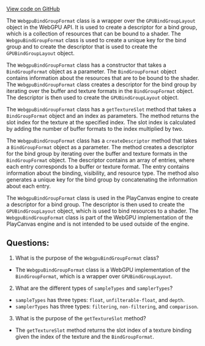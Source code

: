 [View code on GitHub](https://github.com/playcanvas/engine/src/platform/graphics/webgpu/webgpu-bind-group-format.js)

The `WebgpuBindGroupFormat` class is a wrapper over the `GPUBindGroupLayout` object in the WebGPU API. It is used to create a descriptor for a bind group, which is a collection of resources that can be bound to a shader. The `WebgpuBindGroupFormat` class is used to create a unique key for the bind group and to create the descriptor that is used to create the `GPUBindGroupLayout` object.

The `WebgpuBindGroupFormat` class has a constructor that takes a `BindGroupFormat` object as a parameter. The `BindGroupFormat` object contains information about the resources that are to be bound to the shader. The `WebgpuBindGroupFormat` class creates a descriptor for the bind group by iterating over the buffer and texture formats in the `BindGroupFormat` object. The descriptor is then used to create the `GPUBindGroupLayout` object.

The `WebgpuBindGroupFormat` class has a `getTextureSlot` method that takes a `BindGroupFormat` object and an index as parameters. The method returns the slot index for the texture at the specified index. The slot index is calculated by adding the number of buffer formats to the index multiplied by two.

The `WebgpuBindGroupFormat` class has a `createDescriptor` method that takes a `BindGroupFormat` object as a parameter. The method creates a descriptor for the bind group by iterating over the buffer and texture formats in the `BindGroupFormat` object. The descriptor contains an array of entries, where each entry corresponds to a buffer or texture format. The entry contains information about the binding, visibility, and resource type. The method also generates a unique key for the bind group by concatenating the information about each entry.

The `WebgpuBindGroupFormat` class is used in the PlayCanvas engine to create a descriptor for a bind group. The descriptor is then used to create the `GPUBindGroupLayout` object, which is used to bind resources to a shader. The `WebgpuBindGroupFormat` class is part of the WebGPU implementation of the PlayCanvas engine and is not intended to be used outside of the engine.
## Questions: 
 1. What is the purpose of the `WebgpuBindGroupFormat` class?
- The `WebgpuBindGroupFormat` class is a WebGPU implementation of the `BindGroupFormat`, which is a wrapper over `GPUBindGroupLayout`.

2. What are the different types of `sampleTypes` and `samplerTypes`?
- `sampleTypes` has three types: `float`, `unfilterable-float`, and `depth`.
- `samplerTypes` has three types: `filtering`, `non-filtering`, and `comparison`.

3. What is the purpose of the `getTextureSlot` method?
- The `getTextureSlot` method returns the slot index of a texture binding given the index of the texture and the `BindGroupFormat`.